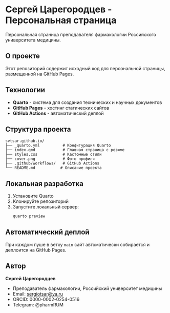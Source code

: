# Сергей Царегородцев - Персональная страница

Персональная страница преподавателя фармакологии Российского университета медицины.

## О проекте

Этот репозиторий содержит исходный код для персональной страницы, размещенной на GitHub Pages.

## Технологии

- **Quarto** - система для создания технических и научных документов
- **GitHub Pages** - хостинг статических сайтов
- **GitHub Actions** - автоматический деплой

## Структура проекта

```
svtsar.github.io/
├── _quarto.yml          # Конфигурация Quarto
├── index.qmd            # Главная страница с резюме
├── styles.css           # Кастомные стили
├── cover.png            # Фото профиля
├── .github/workflows/   # GitHub Actions
└── README.md           # Описание проекта
```

## Локальная разработка

1. Установите Quarto
2. Клонируйте репозиторий
3. Запустите локальный сервер:
   ```bash
   quarto preview
   ```

## Автоматический деплой

При каждом пуше в ветку `main` сайт автоматически собирается и деплоится на GitHub Pages.

## Автор

**Сергей Царегородцев**

- Преподаватель фармакологии, Российский университет медицины
- Email: sergiotsar@ya.ru
- ORCID: 0000-0002-0254-0516
- Telegram: @pharmRUM 